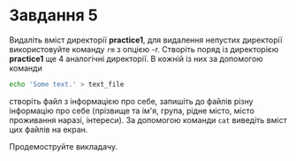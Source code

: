 # Завдання 5

Видаліть вміст директорії **practice1**, для видалення непустих директорії використовуйте команду `rm` з опцією -r. Створіть поряд із директорією **practice1** ще 4 аналогічні директорії. В кожній із них за допомогою команди
```bash
echo 'Some text.' > text_file
```
створіть файл з інформацією про себе, запишіть до файлів різну інформацію про себе (прізвище та ім'я, група, рідне місто, місто проживання наразі, інтереси). За допомогою команди `cat` виведіть вміст цих файлів на екран. 

Продемоструйте викладачу.
